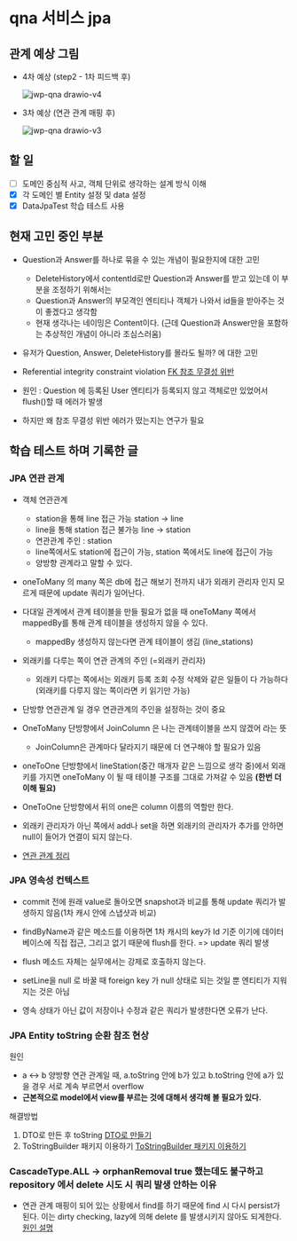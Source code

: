 # qna 서비스 jpa

## 관계 예상 그림

- 4차 예상 (step2 - 1차 피드백 후)

  ![jwp-qna drawio-v4](https://user-images.githubusercontent.com/17772475/141789834-f8434d22-fc8c-4855-96c0-677e705d5fb6.png)


- 3차 예상 (연관 관계 매핑 후)

  ![jwp-qna drawio-v3](https://user-images.githubusercontent.com/17772475/141682152-7a9aac6f-3410-4ac2-9771-90cafdb32169.png)
  

## 할 일
- [ ] 도메인 중심적 사고, 객체 단위로 생각하는 설계 방식 이해
- [x] 각 도메인 별 Entity 설정 및 data 설정
- [x] DataJpaTest 학습 테스트 사용
  
## 현재 고민 중인 부분
- Question과 Answer를 하나로 묶을 수 있는 개념이 필요한지에 대한 고민
  - DeleteHistory에서 contentId로만 Question과 Answer를 받고 있는데 이 부분을 조정하기 위해서는
  - Question과 Answer의 부모격인 엔티티나 객체가 나와서 id들을 받아주는 것이 좋겠다고 생각함
  - 현재 생각나는 네이밍은 Content이다. (근데 Question과 Answer만을 포함하는 추상적인 개념이 아니라 조심스러움)
  
- 유저가 Question, Answer, DeleteHistory를 몰라도 될까? 에 대한 고민

- Referential integrity constraint violation [FK 참조 무결성 위반](https://devwithpug.github.io/spring/jpa-1/#:~:text=%EC%9D%B4%20%EC%97%90%EB%9F%AC%EB%8A%94%20%EC%B0%B8%EC%A1%B0%20%EB%AC%B4%EA%B2%B0%EC%84%B1,%ED%95%B4%EC%84%9C%20%EB%B0%9C%EC%83%9D%ED%95%98%EB%8A%94%20%EB%AC%B8%EC%A0%9C%EC%9D%B4%EB%8B%A4.)
- 원인 : Question 에 등록된 User 엔티티가 등록되지 않고 객체로만 있었어서 flush()할 때 에러가 발생
- 하지만 왜 참조 무결성 위반 에러가 떴는지는 연구가 필요

## 학습 테스트 하며 기록한 글

### JPA 연관 관계
- 객체 연관관계
  - station을 통해 line 접근 가능 station -> line  
  - line을 통해 station 접근 불가능 line -> station  
  - 연관관계 주인 : station   
  - line쪽에서도 station에 접근이 가능, station 쪽에서도 line에 접근이 가능 
  - 양방향 관계라고 말할 수 있다.
  

- oneToMany 의 many 쪽은 db에 접근 해보기 전까지 내가 외래키 관리자 인지 모르게 때문에 update 쿼리가 일어난다.
  

- 다대일 관계에서 관계 테이블을 만들 필요가 없을 때 oneToMany 쪽에서 mappedBy를 통해 관계 테이블을 생성하지 않을 수 있다.
  - mappedBy 생성하지 않는다면 관계 테이블이 생김 (line_stations)
  

- 외래키를 다루는 쪽이 연관 관계의 주인 (=외래키 관리자)
  - 외래키 다루는 쪽에서는 외래키 등록 조회 수정 삭제와 같은 일들이 다 가능하다 (외래키를 다루지 않는 쪽이라면 키 읽기만 가능)
  

- 단방향 연관관계 일 경우 연관관계의 주인을 설정하는 것이 중요
  

- OneToMany 단방향에서 JoinColumn 은 나는 관계테이블을 쓰지 않겠어 라는 뜻
  - JoinColumn은 관계마다 달라지기 때문에 더 연구해야 할 필요가 있음
  

- oneToOne 단방향에서 lineStation(중간 매개자 같은 느낌으로 생각 중)에서 외래키를 가지면 oneToMany 이 될 때 테이블 구조를 그대로 가져갈 수 있음 **(한번 더 이해 필요)**
  

- OneToOne 단방향에서 뒤의 one은 column 이름의 역할만 한다.


- 외래키 관리자가 아닌 쪽에서 add나 set을 하면 외래키의 관리자가 추가를 안하면 null이 들어가 연결이 되지 않는다.

- [연관 관계 정리](https://jeong-pro.tistory.com/231)
  
### JPA 영속성 컨텍스트
- commit 전에 원래 value로 돌아오면 snapshot과 비교를 통해 update 쿼리가 발생하지 않음(1차 캐시 안에 스냅샷과 비교)
  

- findByName과 같은 메소드를 이용하면 1차 캐시의 key가 Id 기준 이기에 데이터 베이스에 직접 접근, 그리고 없기 때문에 flush를 한다. => update 쿼리 발생
  

- flush 메소드 자체는 실무에서는 강제로 호출하지 않는다.
  

- setLine을 null 로 바꿀 때 foreign key 가 null 상태로 되는 것일 뿐 엔티티가 지워지는 것은 아님
  

- 영속 상태가 아닌 값이 저장이나 수정과 같은 쿼리가 발생한다면 오류가 난다.
  
### JPA Entity toString 순환 참조 현상

원인
- a <-> b 양방향 연관 관계일 때, a.toString 안에 b가 있고 b.toString 안에 a가 있을 경우 서로 계속 부르면서 overflow
- **근본적으로 model에서 view를 부르는 것에 대해서 생각해 볼 필요가 있다.**

해결방법
1. DTO로 만든 후 toString [DTO로 만들기](https://friends-aihaja.tistory.com/entry/5-%EC%96%91%EB%B0%A9%ED%96%A5-%EC%97%B0%EA%B4%80%EA%B4%80%EA%B3%84%EC%99%80-%EC%97%B0%EA%B4%80%EA%B4%80%EA%B3%84-%EC%A3%BC%EC%9D%B8)
2. ToStringBuilder 패키지 이용하기 [ToStringBuilder 패키지 이용하기](https://yellowh.tistory.com/135)

### CascadeType.ALL -> orphanRemoval true 했는데도 불구하고 repository 에서 delete 시도 시 쿼리 발생 안하는 이유

- 연관 관계 매핑이 되어 있는 상황에서 find를 하기 때문에 find 시 다시 persist가 된다. 이는 dirty checking, lazy에 의해 delete 를 발생시키지 않아도 되게한다.
 [원인 설명](https://stackoverflow.com/questions/63030917/spring-jpa-repository-delete-method-doesnt-work)